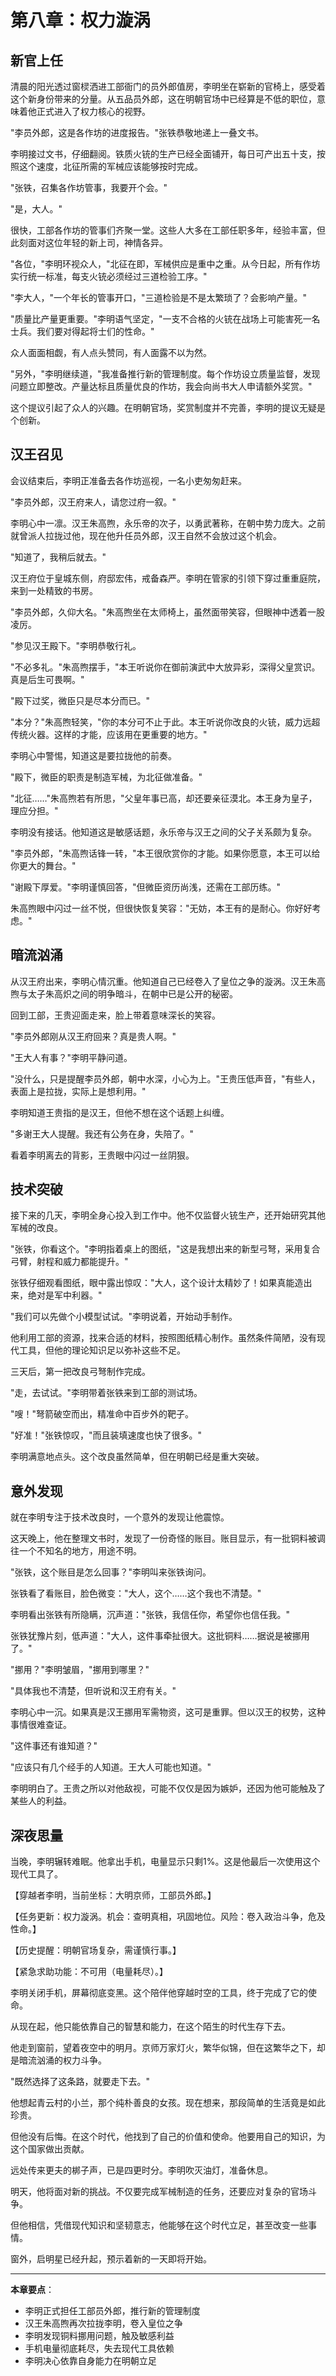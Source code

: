 # 第八章：权力漩涡

## 新官上任

清晨的阳光透过窗棂洒进工部衙门的员外郎值房，李明坐在崭新的官椅上，感受着这个新身份带来的分量。从五品员外郎，这在明朝官场中已经算是不低的职位，意味着他正式进入了权力核心的视野。

"李员外郎，这是各作坊的进度报告。"张铁恭敬地递上一叠文书。

李明接过文书，仔细翻阅。铁质火铳的生产已经全面铺开，每日可产出五十支，按照这个速度，北征所需的军械应该能够按时完成。

"张铁，召集各作坊管事，我要开个会。"

"是，大人。"

很快，工部各作坊的管事们齐聚一堂。这些人大多在工部任职多年，经验丰富，但此刻面对这位年轻的新上司，神情各异。

"各位，"李明环视众人，"北征在即，军械供应是重中之重。从今日起，所有作坊实行统一标准，每支火铳必须经过三道检验工序。"

"李大人，"一个年长的管事开口，"三道检验是不是太繁琐了？会影响产量。"

"质量比产量更重要。"李明语气坚定，"一支不合格的火铳在战场上可能害死一名士兵。我们要对得起将士们的性命。"

众人面面相觑，有人点头赞同，有人面露不以为然。

"另外，"李明继续道，"我准备推行新的管理制度。每个作坊设立质量监督，发现问题立即整改。产量达标且质量优良的作坊，我会向尚书大人申请额外奖赏。"

这个提议引起了众人的兴趣。在明朝官场，奖赏制度并不完善，李明的提议无疑是个创新。

## 汉王召见

会议结束后，李明正准备去各作坊巡视，一名小吏匆匆赶来。

"李员外郎，汉王府来人，请您过府一叙。"

李明心中一凛。汉王朱高煦，永乐帝的次子，以勇武著称，在朝中势力庞大。之前就曾派人拉拢过他，现在他升任员外郎，汉王自然不会放过这个机会。

"知道了，我稍后就去。"

汉王府位于皇城东侧，府邸宏伟，戒备森严。李明在管家的引领下穿过重重庭院，来到一处精致的书房。

"李员外郎，久仰大名。"朱高煦坐在太师椅上，虽然面带笑容，但眼神中透着一股凌厉。

"参见汉王殿下。"李明恭敬行礼。

"不必多礼。"朱高煦摆手，"本王听说你在御前演武中大放异彩，深得父皇赏识。真是后生可畏啊。"

"殿下过奖，微臣只是尽本分而已。"

"本分？"朱高煦轻笑，"你的本分可不止于此。本王听说你改良的火铳，威力远超传统火器。这样的才能，应该用在更重要的地方。"

李明心中警惕，知道这是要拉拢他的前奏。

"殿下，微臣的职责是制造军械，为北征做准备。"

"北征……"朱高煦若有所思，"父皇年事已高，却还要亲征漠北。本王身为皇子，理应分担。"

李明没有接话。他知道这是敏感话题，永乐帝与汉王之间的父子关系颇为复杂。

"李员外郎，"朱高煦话锋一转，"本王很欣赏你的才能。如果你愿意，本王可以给你更大的舞台。"

"谢殿下厚爱。"李明谨慎回答，"但微臣资历尚浅，还需在工部历练。"

朱高煦眼中闪过一丝不悦，但很快恢复笑容："无妨，本王有的是耐心。你好好考虑。"

## 暗流汹涌

从汉王府出来，李明心情沉重。他知道自己已经卷入了皇位之争的漩涡。汉王朱高煦与太子朱高炽之间的明争暗斗，在朝中已是公开的秘密。

回到工部，王贵迎面走来，脸上带着意味深长的笑容。

"李员外郎刚从汉王府回来？真是贵人啊。"

"王大人有事？"李明平静问道。

"没什么，只是提醒李员外郎，朝中水深，小心为上。"王贵压低声音，"有些人，表面上是拉拢，实际上是想利用。"

李明知道王贵指的是汉王，但他不想在这个话题上纠缠。

"多谢王大人提醒。我还有公务在身，失陪了。"

看着李明离去的背影，王贵眼中闪过一丝阴狠。

## 技术突破

接下来的几天，李明全身心投入到工作中。他不仅监督火铳生产，还开始研究其他军械的改良。

"张铁，你看这个。"李明指着桌上的图纸，"这是我想出来的新型弓弩，采用复合弓臂，射程和威力都能提升。"

张铁仔细观看图纸，眼中露出惊叹："大人，这个设计太精妙了！如果真能造出来，绝对是军中利器。"

"我们可以先做个小模型试试。"李明说着，开始动手制作。

他利用工部的资源，找来合适的材料，按照图纸精心制作。虽然条件简陋，没有现代工具，但他的理论知识足以弥补这些不足。

三天后，第一把改良弓弩制作完成。

"走，去试试。"李明带着张铁来到工部的测试场。

"嗖！"弩箭破空而出，精准命中百步外的靶子。

"好准！"张铁惊叹，"而且装填速度也快了很多。"

李明满意地点头。这个改良虽然简单，但在明朝已经是重大突破。

## 意外发现

就在李明专注于技术改良时，一个意外的发现让他震惊。

这天晚上，他在整理文书时，发现了一份奇怪的账目。账目显示，有一批铜料被调往一个不知名的地方，用途不明。

"张铁，这个账目是怎么回事？"李明叫来张铁询问。

张铁看了看账目，脸色微变："大人，这个……这个我也不清楚。"

李明看出张铁有所隐瞒，沉声道："张铁，我信任你，希望你也信任我。"

张铁犹豫片刻，低声道："大人，这件事牵扯很大。这批铜料……据说是被挪用了。"

"挪用？"李明皱眉，"挪用到哪里？"

"具体我也不清楚，但听说和汉王府有关。"

李明心中一沉。如果真是汉王挪用军需物资，这可是重罪。但以汉王的权势，这种事情很难查证。

"这件事还有谁知道？"

"应该只有几个经手的人知道。王大人可能也知道。"

李明明白了。王贵之所以对他敌视，可能不仅仅是因为嫉妒，还因为他可能触及了某些人的利益。

## 深夜思量

当晚，李明辗转难眠。他拿出手机，电量显示只剩1%。这是他最后一次使用这个现代工具了。

【穿越者李明，当前坐标：大明京师，工部员外郎。】

【任务更新：权力漩涡。机会：查明真相，巩固地位。风险：卷入政治斗争，危及性命。】

【历史提醒：明朝官场复杂，需谨慎行事。】

【紧急求助功能：不可用（电量耗尽）。】

李明关闭手机，屏幕彻底变黑。这个陪伴他穿越时空的工具，终于完成了它的使命。

从现在起，他只能依靠自己的智慧和能力，在这个陌生的时代生存下去。

他走到窗前，望着夜空中的明月。京师万家灯火，繁华似锦，但在这繁华之下，却是暗流汹涌的权力斗争。

"既然选择了这条路，就要走下去。"

他想起青云村的小兰，那个纯朴善良的女孩。现在想来，那段简单的生活竟是如此珍贵。

但他没有后悔。在这个时代，他找到了自己的价值和使命。他要用自己的知识，为这个国家做出贡献。

远处传来更夫的梆子声，已是四更时分。李明吹灭油灯，准备休息。

明天，他将面对新的挑战。不仅要完成军械制造的任务，还要应对复杂的官场斗争。

但他相信，凭借现代知识和坚韧意志，他能够在这个时代立足，甚至改变一些事情。

窗外，启明星已经升起，预示着新的一天即将开始。

---

**本章要点**：
- 李明正式担任工部员外郎，推行新的管理制度
- 汉王朱高煦再次拉拢李明，卷入皇位之争
- 李明发现铜料挪用问题，触及敏感利益
- 手机电量彻底耗尽，失去现代工具依赖
- 李明决心依靠自身能力在明朝立足